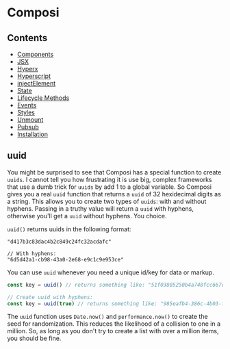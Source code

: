 Composi
=======

Contents
--------
- [Components](./components.md)
- [JSX](./jsx.md)
- [Hyperx](./hyperx.md)
- [Hyperscript](./hyperscript.md)
- [injectElement](./injectElement.md)
- [State](./state.md)
- [Lifecycle Methods](./lifecycle.md)
- [Events](./events.md)
- [Styles](./styles.md)
- [Unmount](./unmount.md)
- [Pubsub](./pubsub.md)
- [Installation](../README.md)

uuid
----

You might be surprised to see that Composi has a special function to create `uuids`. I cannot tell you how frustrating it is use big, complex frameworks that use a dumb trick for `uuids` by add 1 to a global variable. So Composi gives you a real `uuid` function that returns a `uuid` of 32 hexidecimal digits as a string. This allows you to create two types of `uuids`: with and without hyphens. Passing in a truthy value will return a `uuid` with hyphens, otherwise you'll get a `uuid` without hyphens. You choice. 

`uuid()` returns uuids in the following format:

```
"d417b3c83dac4b2c849c24fc32acdafc"

// With hyphens:
"6d5d42a1-cb98-43a0-2e68-e9c1c9e953ce"
```


You can use  `uuid` whenever you need a unique id/key for data or markup.

```javascript
const key = uuid() // returns something like: "51f03805250b4a748fcc667ddb0802db"

// Create uuid with hyphens:
const key = uuid(true) // returns something like: "985eafb4-386c-4b03-f7a1-9d75da6ee812"
```

The `uuid` function uses `Date.now()` and `performance.now()` to create the seed for randomization. This reduces the likelihood of a collision to one in a million. So, as long as you don't try to create a list with over a million items, you should be fine.